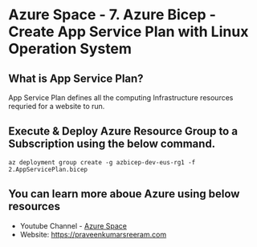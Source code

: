 # Azure Space - 7. Azure Bicep - Create App Service Plan with Linux Operation System

## What is App Service Plan?

App Service Plan defines all the computing Infrastructure resources requried for a website to run.

## Execute & Deploy Azure Resource Group to a Subscription using the below command.

```
az deployment group create -g azbicep-dev-eus-rg1 -f 2.AppServicePlan.bicep
```


## You can learn more aboue Azure using below resources

* Youtube Channel - [Azure Space](https://www.youtube.com/channel/UCAyKimu-hwmy0kpYprjSPBg?sub_confirmation=1)
* Website: <https://praveenkumarsreeram.com>
